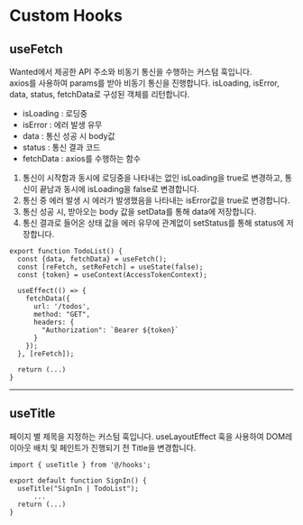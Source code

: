 # Custom Hooks

## useFetch

Wanted에서 제공한 API 주소와 비동기 통신을 수행하는 커스텀 훅입니다.  
axios를 사용하여 params를 받아 비동기 통신을 진행합니다.
isLoading, isError, data, status, fetchData로 구성된 객체를 리턴합니다.

- isLoading : 로딩중
- isError : 에러 발생 유무
- data : 통신 성공 시 body값
- status : 통신 결과 코드
- fetchData : axios를 수행하는 함수

1. 통신이 시작함과 동시에 로딩중을 나타내는 없인 isLoading을 true로 변경하고, 통신이 끝남과 동시에 isLoading을 false로 변경합니다.
2. 통신 중 에러 발생 시 에러가 발생했음을 나타내는 isError값을 true로 변경합니다.
3. 통신 성공 시, 받아오는 body 값을 setData를 통해 data에 저장합니다.
4. 통신 결과로 들어온 상태 값을 에러 유무에 관계없이 setStatus를 통해 status에 저장합니다.

```JSX
export function TodoList() {
  const {data, fetchData} = useFetch();
  const [reFetch, setReFetch] = useState(false);
  const {token} = useContext(AccessTokenContext);

  useEffect(() => {
    fetchData({
      url: '/todos',
      method: "GET",
      headers: {
        "Authorization": `Bearer ${token}`
      }
    });
  }, [reFetch]);

  return (...)
}
```

---

## useTitle

페이지 별 제목을 지정하는 커스텀 훅입니다.
useLayoutEffect 훅을 사용하여 DOM레이아웃 배치 및 페인트가 진행되기 전 Title을 변경합니다.

```JSX
import { useTitle } from '@/hooks';

export default function SignIn() {
  useTitle("SignIn | TodoList");
      ...
  return (...)
}
```
